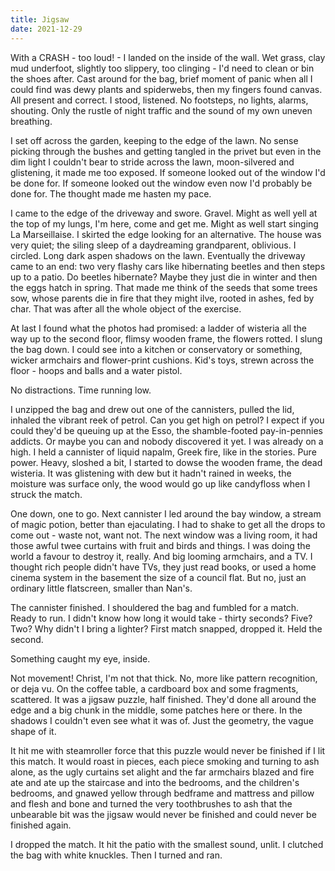 ```yaml
---
title: Jigsaw
date: 2021-12-29
---
```


With a CRASH - too loud! - I landed on the inside of the wall. Wet grass, clay mud underfoot, slightly too slippery, too clinging - I'd need to clean or bin the shoes after. Cast around for the bag, brief moment of panic when all I could find was dewy plants and spiderwebs, then my fingers found canvas. All present and correct. I stood, listened. No footsteps, no lights, alarms, shouting. Only the rustle of night traffic and the sound of my own uneven breathing.

I set off across the garden, keeping to the edge of the lawn. No sense picking through the bushes and getting tangled in the privet but even in the dim light I couldn't bear to stride across the lawn, moon-silvered and glistening, it made me too exposed. If someone looked out of the window I'd be done for. If someone looked out the window even now I'd probably be done for. The thought made me hasten my pace.

I came to the edge of the driveway and swore. Gravel. Might as well yell at the top of my lungs, I'm here, come and get me. Might as well start singing La Marseillaise. I skirted the edge looking for an alternative. The house was very quiet; the siling sleep of a daydreaming grandparent, oblivious. I circled. Long dark aspen shadows on the lawn. Eventually the driveway came to an end: two very flashy cars like hibernating beetles and then steps up to a patio. Do beetles hibernate? Maybe they just die in winter and then the eggs hatch in spring. That made me think of the seeds that some trees sow, whose parents die in fire that they might ilve, rooted in ashes, fed by char. That was after all the whole object of the exercise.

At last I found what the photos had promised: a ladder of wisteria all the way up to the second floor, flimsy wooden frame, the flowers rotted. I slung the bag down. I could see into a kitchen or conservatory or something, wicker armchairs and flower-print cushions. Kid's toys, strewn across the floor - hoops and balls and a water pistol.

No distractions. Time running low.

I unzipped the bag and drew out one of the cannisters, pulled the lid, inhaled the vibrant reek of petrol. Can you get high on petrol? I expect if you could they'd be queuing up at the Esso, the shamble-footed pay-in-pennies addicts. Or maybe you can and nobody discovered it yet. I was already on a high. I held a cannister of liquid napalm, Greek fire, like in the stories. Pure power. Heavy, sloshed a bit, I started to dowse the wooden frame, the dead wisteria. It was glistening with dew but it hadn't rained in weeks, the moisture was surface only, the wood would go up like candyfloss when I struck the match.

One down, one to go. Next cannister I led around the bay window, a stream of magic potion, better than ejaculating. I had to shake to get all the drops to come out - waste not, want not. The next window was a living room, it had those awful twee curtains with fruit and birds and things. I was doing the world a favour to destroy it, really. And big looming armchairs, and a TV. I thought rich people didn't have TVs, they just read books, or used a home cinema system in the basement the size of a council flat. But no, just an ordinary little flatscreen, smaller than Nan's.

The cannister finished. I shouldered the bag and fumbled for a match. Ready to run. I didn't know how long it would take - thirty seconds? Five? Two? Why didn't I bring a lighter? First match snapped, dropped it. Held the second.

Something caught my eye, inside.

Not movement! Christ, I'm not that thick. No, more like pattern recognition, or deja vu. On the coffee table, a cardboard box and some fragments, scattered. It was a jigsaw puzzle, half finished. They'd done all around the edge and a big chunk in the middle, some patches here or there. In the shadows I couldn't even see what it was of. Just the geometry, the vague shape of it.

It hit me with steamroller force that this puzzle would never be finished if I lit this match. It would roast in pieces, each piece smoking and turning to ash alone, as the ugly curtains set alight and the far armchairs blazed and fire ate and ate up the staircase and into the bedrooms, and the children's bedrooms, and gnawed yellow through bedframe and mattress and pillow and flesh and bone and turned the very toothbrushes to ash that the unbearable bit was the jigsaw would never be finished and could never be finished again.

I dropped the match. It hit the patio with the smallest sound, unlit. I clutched the bag with white knuckles. Then I turned and ran.
